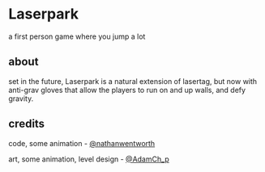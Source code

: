 # Laserpark
a first person game where you jump a lot

## about

set in the future, Laserpark is a natural extension of lasertag, but now with anti-grav gloves that allow the players to run on and up walls, and defy gravity.

## credits
code, some animation - [@nathanwentworth](https://twitter.com/nathanwentworth)

art, some animation, level design - [@AdamCh_p](https://twitter.com/AdamCh_p)
